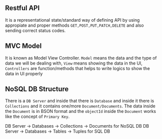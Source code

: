Restful API
-----------
It is a representational state/standard way of defining API by using appropiate and proper methods `GET,POST,PUT,PATCH,DELETE` and also sending correct status codes.

MVC Model
----------
It is known as Model View Controller. `Model` means the data and the type of data we will be dealing with, `View` means showing the data in the UI, `Controllers` are function/methods that helps to write logics to show the data in UI properly 

NoSQL DB Structure
-------------------
There is a `DB Server` and inside that there is `Database` and inside it there is `Collections` and it contains one/more `Document/Documents`. The data inside the `Document` is in BSON format and the `objectId` inside the `Document` works like the concept of `Primary Key`.

DB Server -> Databases -> Collections -> Documents for NoSQL DB
DB Server -> Databases -> Tables -> Tuples for SQL DB
